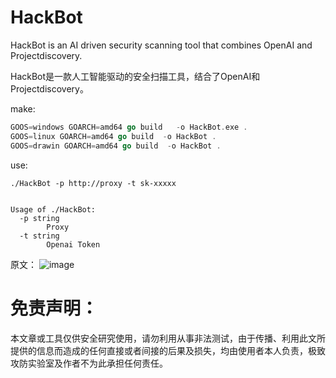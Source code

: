 # HackBot
HackBot is an AI driven security scanning tool that combines OpenAI and Projectdiscovery.

HackBot是一款人工智能驱动的安全扫描工具，结合了OpenAI和Projectdiscovery。


make:
```go
GOOS=windows GOARCH=amd64 go build   -o HackBot.exe .
GOOS=linux GOARCH=amd64 go build  -o HackBot .
GOOS=drawin GOARCH=amd64 go build  -o HackBot .
```

use:
```
./HackBot -p http://proxy -t sk-xxxxx


Usage of ./HackBot:
  -p string
    	Proxy
  -t string
    	Openai Token
```

原文：
![image](https://github.com/UltimateSec/ultimaste-nuclei-templates/blob/main/qrcode.jpg)

# 免责声明：
本文章或工具仅供安全研究使用，请勿利用从事非法测试，由于传播、利用此文所提供的信息而造成的任何直接或者间接的后果及损失，均由使用者本人负责，极致攻防实验室及作者不为此承担任何责任。

